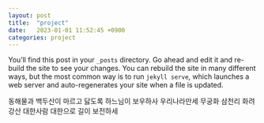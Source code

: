 ```yaml
---
layout: post
title:  "project"
date:   2023-01-01 11:52:45 +0900
categories: project
---
```

You’ll find this post in your `_posts` directory. Go ahead and edit it and re-build the site to see your changes. You can rebuild the site in many different ways, but the most common way is to run `jekyll serve`, which launches a web server and auto-regenerates your site when a file is updated.

동해물과 백두산이 마르고 닳도록 하느님이 보우하사 우리나라만세 무궁화 삼천리 화려강산 대한사람 대한으로 길이 보전하세
